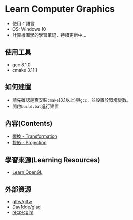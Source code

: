 # Learn Computer Graphics

* 使用 `C` 語言
* OS: Windows 10
* 計算機圖學的學習筆記，持續更新中...

## 使用工具
* gcc 8.1.0
* cmake 3.11.1

## 如何建置
* 請先確認是否安裝`cmake`(3.1以上)與`gcc`，並設置於環境變數。
* 開啟`build.bat`進行建置

## 內容(Contents)
* [變換 - Transformation](src/MATH_transformation/transformation.md)
* [投影 - Projection](src/MATH_projection/projection.md)

## 學習來源(Learning Resources)
* [Learn OpenGL](https://learnopengl.com/)

## 外部資源
* [glfw/glfw](https://github.com/glfw/glfw)
* [Dav1dde/glad](https://github.com/Dav1dde/glad)
* [recp/cglm](https://github.com/recp/cglm)
